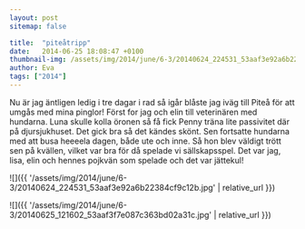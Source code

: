 ```yaml
---
layout: post
sitemap: false

title:  "piteåtripp"
date:   2014-06-25 18:08:47 +0100
thumbnail-img: /assets/img/2014/june/6-3/20140624_224531_53aaf3e92a6b22384cf9c12b.jpg
author: Eva
tags: ["2014"]
---
```


Nu är jag äntligen ledig i tre dagar i rad så igår blåste jag iväg till Piteå för att umgås med mina pinglor! Först for jag och elin till veterinären med hundarna. Luna skulle kolla öronen så få fick Penny träna lite passivitet där på djursjukhuset. Det gick bra så det kändes skönt. Sen fortsatte hundarna med att busa heeeela dagen, både ute och inne. Så hon blev väldigt trött sen på kvällen, vilket var bra för då spelade vi sällskapsspel. Det var jag, lisa, elin och hennes pojkvän som spelade och det var jättekul!

![]({{ '/assets/img/2014/june/6-3/20140624_224531_53aaf3e92a6b22384cf9c12b.jpg'  | relative_url }})

![]({{ '/assets/img/2014/june/6-3/20140625_121602_53aaf3f7e087c363bd02a31c.jpg'  | relative_url }})

